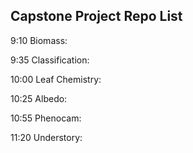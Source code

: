## Capstone Project Repo List

9:10 Biomass: 

9:35 Classification: 

10:00 Leaf Chemistry:

10:25 Albedo: 

10:55 Phenocam: 

11:20 Understory: 
